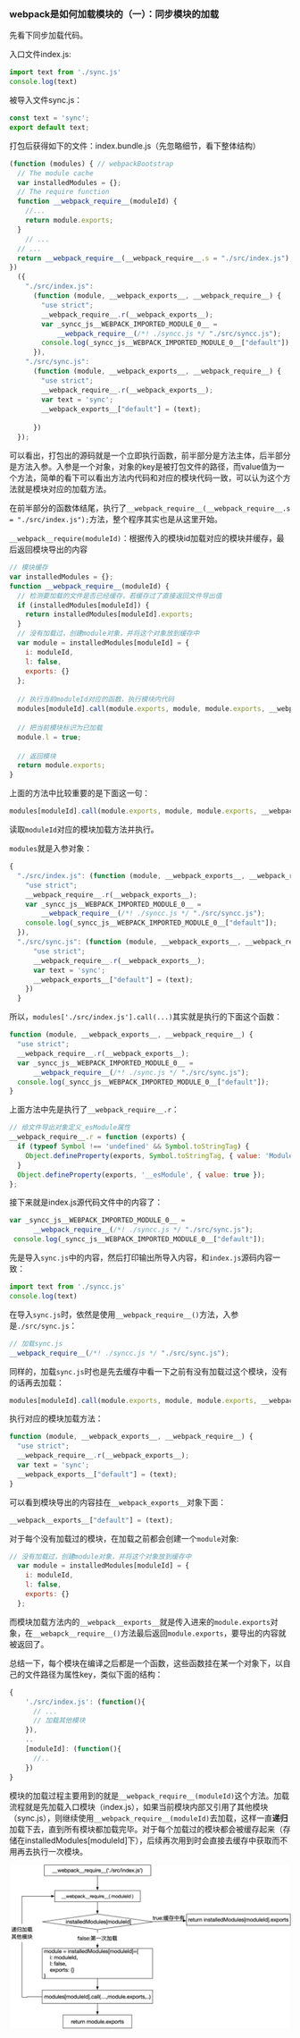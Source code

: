 ### webpack是如何加载模块的（一）：同步模块的加载

先看下同步加载代码。

入口文件index.js:

```javascript
import text from './sync.js'
console.log(text)
```

被导入文件sync.js：

```javascript
const text = 'sync';
export default text;
```



打包后获得如下的文件：index.bundle.js（先忽略细节，看下整体结构）

```javascript
(function (modules) { // webpackBootstrap
  // The module cache
  var installedModules = {};
  // The require function
  function __webpack_require__(moduleId) {
    //...
    return module.exports;
  }
 	// ...
  // ...
  return __webpack_require__(__webpack_require__.s = "./src/index.js");
})
  ({
    "./src/index.js":
      (function (module, __webpack_exports__, __webpack_require__) {
        "use strict";
        __webpack_require__.r(__webpack_exports__);
        var _syncc_js__WEBPACK_IMPORTED_MODULE_0__ = 
            __webpack_require__(/*! ./syncc.js */ "./src/syncc.js");
        console.log(_syncc_js__WEBPACK_IMPORTED_MODULE_0__["default"]);
      }),
    "./src/sync.js":
      (function (module, __webpack_exports__, __webpack_require__) {
        "use strict";
        __webpack_require__.r(__webpack_exports__);
        var text = 'sync';
        __webpack_exports__["default"] = (text);

      })
  });
```

可以看出，打包出的源码就是一个立即执行函数，前半部分是方法主体，后半部分是方法入参。入参是一个对象，对象的key是被打包文件的路径，而value值为一个方法，简单的看下可以看出方法内代码和对应的模块代码一致，可以认为这个方法就是模块对应的加载方法。

在前半部分的函数体结尾，执行了`__webpack_require__(__webpack_require__.s = "./src/index.js");`方法，整个程序其实也是从这里开始。

`__webpack__require(moduleId)`：根据传入的模块id加载对应的模块并缓存，最后返回模块导出的内容

```javascript
// 模块缓存
var installedModules = {};
function __webpack_require__(moduleId) {
  // 检测要加载的文件是否已经缓存，若缓存过了直接返回文件导出值
  if (installedModules[moduleId]) {
    return installedModules[moduleId].exports;
  }
  // 没有加载过，创建module对象，并将这个对象放到缓存中
  var module = installedModules[moduleId] = {
    i: moduleId,
    l: false,
    exports: {}
  };

  // 执行当前moduleId对应的函数，执行模块内代码
  modules[moduleId].call(module.exports, module, module.exports, __webpack_require__);

  // 把当前模块标识为已加载
  module.l = true;

  // 返回模块
  return module.exports;
}
```

上面的方法中比较重要的是下面这一句：

```javascript
modules[moduleId].call(module.exports, module, module.exports, __webpack_require__);
```

读取`moduleId`对应的模块加载方法并执行。

`modules`就是入参对象：

```javascript
{
  "./src/index.js": (function (module, __webpack_exports__, __webpack_require__) {
    "use strict";
    __webpack_require__.r(__webpack_exports__);
    var _syncc_js__WEBPACK_IMPORTED_MODULE_0__ = 
        __webpack_require__(/*! ./syncc.js */ "./src/syncc.js");
    console.log(_syncc_js__WEBPACK_IMPORTED_MODULE_0__["default"]);
  }),
  "./src/sync.js": (function (module, __webpack_exports__, __webpack_require__) {
      "use strict";
      __webpack_require__.r(__webpack_exports__);
      var text = 'sync';
      __webpack_exports__["default"] = (text);
    })
  }
```

所以，`modules['./src/index.js'].call(...)`其实就是执行的下面这个函数：

```javascript
function (module, __webpack_exports__, __webpack_require__) {
  "use strict";
  __webpack_require__.r(__webpack_exports__);
  var _syncc_js__WEBPACK_IMPORTED_MODULE_0__ = 
      __webpack_require__(/*! ./sync.js */ "./src/sync.js");
  console.log(_syncc_js__WEBPACK_IMPORTED_MODULE_0__["default"]);
}
```

上面方法中先是执行了`__webpack_require__.r`：

```javascript
// 给文件导出对象定义_esModule属性
__webpack_require__.r = function (exports) {
  if (typeof Symbol !== 'undefined' && Symbol.toStringTag) {
    Object.defineProperty(exports, Symbol.toStringTag, { value: 'Module' });
  }
  Object.defineProperty(exports, '__esModule', { value: true });
};
```

接下来就是index.js源代码文件中的内容了：

```javascript
var _syncc_js__WEBPACK_IMPORTED_MODULE_0__ = 
      __webpack_require__(/*! ./syncc.js */ "./src/sync.js");
 console.log(_syncc_js__WEBPACK_IMPORTED_MODULE_0__["default"]);
```

先是导入`sync.js`中的内容，然后打印输出所导入内容，和`index.js`源码内容一致：

```javascript
import text from './syncc.js'
console.log(text)
```

在导入`sync.js`时，依然是使用`__webpack_require__()`方法，入参是`./src/sync.js`：

```javascript
// 加载sync.js
__webpack_require__(/*! ./syncc.js */ "./src/sync.js");
```

同样的，加载`sync.js`时也是先去缓存中看一下之前有没有加载过这个模块，没有的话再去加载：

```javascript
modules[moduleId].call(module.exports, module, module.exports, __webpack_require__);
```

执行对应的模块加载方法：

```javascript
function (module, __webpack_exports__, __webpack_require__) {
  "use strict";
  __webpack_require__.r(__webpack_exports__);
  var text = 'sync';
  __webpack_exports__["default"] = (text);
}
```

可以看到模块导出的内容挂在`__webpack_exports__`对象下面：

```javascript
__webpack__exports__["default"] = (text);
```

对于每个没有加载过的模块，在加载之前都会创建一个`module`对象:

```javascript
// 没有加载过，创建module对象，并将这个对象放到缓存中
  var module = installedModules[moduleId] = {
    i: moduleId,
    l: false,
    exports: {}
  };
```

而模块加载方法内的`__webpack__exports__`就是传入进来的`module.exports`对象，在`__webapck__require__()`方法最后返回`module.exports`，要导出的内容就被返回了。



总结一下，每个模块在编译之后都是一个函数，这些函数挂在某一个对象下，以自己的文件路径为属性key，类似下面的结构：

```javascript
{
	'./src/index.js': (function(){
	  // ...
	  // 加载其他模块
	}),
	..
	[moduleId]: (function(){
	  //..
	})
}
```



模块的加载过程主要用到的就是`__webpack_require__(moduleId)`这个方法。加载流程就是先加载入口模块（index.js），如果当前模块内部又引用了其他模块（sync.js），则继续使用`__webpack_require__(moduleId)`去加载，这样一直**递归**加载下去，直到所有模块都加载完毕。对于每个加载过的模块都会被缓存起来（存储在installedModules[moduleId]下），后续再次用到时会直接去缓存中获取而不用再去执行一次模块。

![](../img/模块加载流程.jpg)



